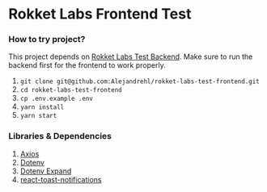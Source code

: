 # Rokket Labs Frontend Test

### How to try project?

This project depends on [Rokket Labs Test Backend](https://github.com/Alejandrehl/rokket-labs-test-backend). Make sure to run the backend first for the frontend to work properly.

1. `git clone git@github.com:Alejandrehl/rokket-labs-test-frontend.git`
2. `cd rokket-labs-test-frontend`
3. `cp .env.example .env`
4. `yarn install`
5. `yarn start`

### Libraries & Dependencies

1. [Axios](https://yarnpkg.com/package/axios)
2. [Dotenv](https://yarnpkg.com/package/dotenv)
3. [Dotenv Expand](https://yarnpkg.com/package/dotenv-expand)
4. [react-toast-notifications](https://jossmac.github.io/react-toast-notifications/)
